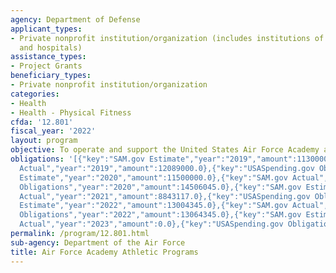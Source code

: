 ```yaml
---
agency: Department of Defense
applicant_types:
- Private nonprofit institution/organization (includes institutions of higher education
  and hospitals)
assistance_types:
- Project Grants
beneficiary_types:
- Private nonprofit institution/organization
categories:
- Health
- Health - Physical Fitness
cfda: '12.801'
fiscal_year: '2022'
layout: program
objective: To operate and support the United States Air Force Academy athletic program.
obligations: '[{"key":"SAM.gov Estimate","year":"2019","amount":11300000.0},{"key":"SAM.gov
  Actual","year":"2019","amount":12089000.0},{"key":"USASpending.gov Obligations","year":"2019","amount":12157792.0},{"key":"SAM.gov
  Estimate","year":"2020","amount":11500000.0},{"key":"SAM.gov Actual","year":"2020","amount":14506045.0},{"key":"USASpending.gov
  Obligations","year":"2020","amount":14506045.0},{"key":"SAM.gov Estimate","year":"2021","amount":9020598.0},{"key":"SAM.gov
  Actual","year":"2021","amount":8843117.0},{"key":"USASpending.gov Obligations","year":"2021","amount":9020598.0},{"key":"SAM.gov
  Estimate","year":"2022","amount":13004345.0},{"key":"SAM.gov Actual","year":"2022","amount":12532603.0},{"key":"USASpending.gov
  Obligations","year":"2022","amount":13064345.0},{"key":"SAM.gov Estimate","year":"2023","amount":11500000.0},{"key":"SAM.gov
  Actual","year":"2023","amount":0.0},{"key":"USASpending.gov Obligations","year":"2023","amount":11500000.0}]'
permalink: /program/12.801.html
sub-agency: Department of the Air Force
title: Air Force Academy Athletic Programs
---
```

